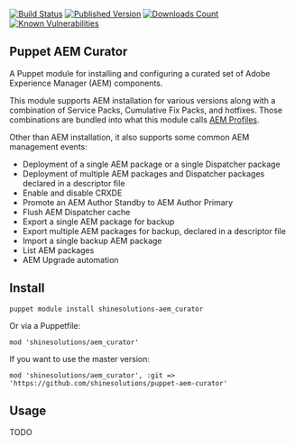 [![Build Status](https://img.shields.io/travis/shinesolutions/puppet-aem-curator.svg)](http://travis-ci.org/shinesolutions/puppet-aem-curator)
[![Published Version](https://img.shields.io/puppetforge/v/shinesolutions/aem_curator.svg)](http://forge.puppet.com/shinesolutions/aem_curator)
[![Downloads Count](https://img.shields.io/puppetforge/dt/shinesolutions/aem_curator.svg)](http://forge.puppet.com/shinesolutions/aem_curator)
[![Known Vulnerabilities](https://snyk.io/test/github/shinesolutions/puppet-aem-curator/badge.svg)](https://snyk.io/test/github/shinesolutions/puppet-aem-curator)

Puppet AEM Curator
------------------

A Puppet module for installing and configuring a curated set of Adobe Experience Manager (AEM) components.

This module supports AEM installation for various versions along with a combination of Service Packs, Cumulative Fix Packs, and hotfixes. Those combinations are bundled into what this module calls [AEM Profiles](https://github.com/shinesolutions/puppet-aem-curator/blob/master/docs/aem-profiles-artifacts.md).

Other than AEM installation, it also supports some common AEM management events:
* Deployment of a single AEM package or a single Dispatcher package
* Deployment of multiple AEM packages and Dispatcher packages declared in a descriptor file
* Enable and disable CRXDE
* Promote an AEM Author Standby to AEM Author Primary
* Flush AEM Dispatcher cache
* Export a single AEM package for backup
* Export multiple AEM packages for backup, declared in a descriptor file
* Import a single backup AEM package
* List AEM packages
* AEM Upgrade automation

Install
-------

    puppet module install shinesolutions-aem_curator

Or via a Puppetfile:

    mod 'shinesolutions/aem_curator'

If you want to use the master version:

    mod 'shinesolutions/aem_curator', :git => 'https://github.com/shinesolutions/puppet-aem-curator'

Usage
-----

TODO
